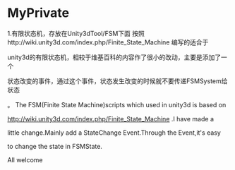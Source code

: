 MyPrivate
=========
1.有限状态机，存放在Unity3dTool/FSM下面
按照http://wiki.unity3d.com/index.php/Finite_State_Machine 编写的适合于

unity3d的有限状态机，相较于维基百科的内容作了很小的改动，主要是添加了一个

状态改变的事件，通过这个事件，状态发生改变的时候就不要传递FSMSystem给状态

。
The FSM(Finite State Machine)scripts which used in unity3d is based on 

http://wiki.unity3d.com/index.php/Finite_State_Machine .I have made a 

little change.Mainly add a StateChange Event.Through the Event,it's easy 

to change the state in FSMState.

All welcome

